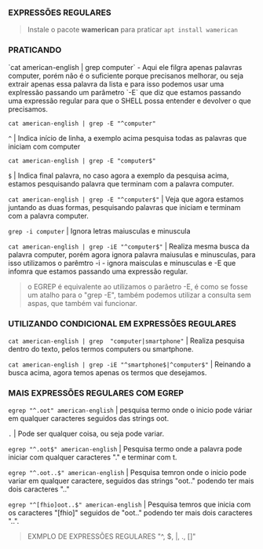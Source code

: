 <h3>EXPRESSÕES REGULARES</h3>

>Instale o pacote **wamerican** para praticar
 `apt install wamerican`

<h3>PRATICANDO</h3>
`cat american-english | grep computer`   - Aqui ele filgra apenas palavras computer, porém não é o suficiente porque precisanos melhorar, ou seja extrair apenas essa palavra da lista e para isso podemos usar uma explressão passando um parâmetro `-E` que diz que estamos passando uma expressão regular para que o SHELL possa entender e devolver o que precisamos.

`cat american-english | grep -E "^computer"`

`^` | Indica início de linha, a exemplo acima pesquisa todas as palavras que iniciam com computer

`cat american-english | grep -E "computer$"`

`$` | Indica final palavra, no caso agora a exemplo da pesquisa acima, estamos pesquisando palavra que terminam com a palavra computer.

`cat american-english | grep -E "^computer$"` | Veja que agora estamos juntando as duas formas, pesquisando palavras que iniciam e terminam com a palavra computer.

`grep -i computer` | Ignora letras maiusculas e minuscula

`cat american-english | grep -iE "^computer$"` | Realiza mesma busca da palavra computer, porém agora ignora palavra maiusulas e minusculas, para isso utilizamos o parêmtro -i - ignora maisculas e minusculas e -E que infomra que estamos passando uma expressão regular.

>o EGREP é equivalente ao utilizamos o parãetro -E, é como se fosse um atalho para o "grep -E", também podemos utilizar a consulta sem aspas, que também vai funcionar.


<h3>UTILIZANDO CONDICIONAL EM EXPRESSÕES REGULARES</h3>

`cat american-english | grep  "computer|smartphone"` | Realiza pesquisa dentro do texto, pelos termos computers ou smartphone.

`cat american-english | grep -iE "^smartphone$|^computer$"` | Reinando a busca acima, agora temos apenas os termos que desejamos.


<h3>MAIS EXPRESSÕES REGULARES COM EGREP</h3>

`egrep "^.oot" american-english` | pesquisa termo onde o inicio pode váriar em qualquer caracteres seguidos das strings oot.

`.` | Pode ser qualquer coisa, ou seja pode variar.
 
`egrep "^.oot$" american-english` | Pesquisa termo onde a palavra pode iniciar com qualquer caracteres  "." e terminar com t. 

`egrep "^.oot..$" american-english` | Pesquisa temron onde o inicio pode variar em qualquer caractere, seguidos das strings "oot.." podendo ter mais dois caracteres ".."

`egrep "^[fhio]oot..$" american-english` | Pesquisa temros que inicia com os caracteres "[fhio]" seguidos de "oot.." podendo ter mais dois caracteres "..". 

>EXMPLO DE EXPRESSÕES REGULARES "^, $, |, ., []"


